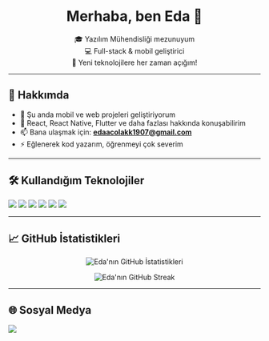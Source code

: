 <h1 align="center">Merhaba, ben Eda 👋</h1>

<p align="center">
🎓 Yazılım Mühendisliği mezunuyum<br>
💻 Full-stack & mobil geliştirici<br>
🚀 Yeni teknolojilere her zaman açığım!
</p>

---

## 🚀 Hakkımda

- 🔭 Şu anda mobil ve web projeleri geliştiriyorum  
- 💬 React, React Native, Flutter ve daha fazlası hakkında konuşabilirim  
- 📫 Bana ulaşmak için: **edaacolakk1907@gmail.com**  
- ⚡ Eğlenerek kod yazarım, öğrenmeyi çok severim  

---

## 🛠️ Kullandığım Teknolojiler

<p align="left">
  <img src="https://img.shields.io/badge/-React-61DAFB?logo=react&logoColor=white&style=for-the-badge" />
  <img src="https://img.shields.io/badge/-ReactNative-20232A?logo=react&logoColor=61DAFB&style=for-the-badge" />
  <img src="https://img.shields.io/badge/-Flutter-02569B?logo=flutter&logoColor=white&style=for-the-badge" />
  <img src="https://img.shields.io/badge/-Node.js-339933?logo=node.js&logoColor=white&style=for-the-badge" />
  <img src="https://img.shields.io/badge/-TailwindCSS-38B2AC?logo=tailwind-css&logoColor=white&style=for-the-badge" />
  <img src="https://img.shields.io/badge/-TypeScript-007ACC?logo=typescript&logoColor=white&style=for-the-badge" />
</p>

---

## 📈 GitHub İstatistikleri

<p align="center">
  <img src="https://github-readme-stats.vercel.app/api?username=edacolakx&show_icons=true&theme=radical" alt="Eda'nın GitHub İstatistikleri" />
</p>

<p align="center">
  <img src="https://streak-stats.demolab.com?user=edacolakx&theme=radical&hide_border=true" alt="Eda'nın GitHub Streak" />
</p>

---

## 🌐 Sosyal Medya

<p align="left">
  <a href="https://www.linkedin.com/in/eda-çolak-271403260/" target="_blank">
    <img src="https://img.shields.io/badge/-LinkedIn-0077B5?logo=linkedin&logoColor=white&style=for-the-badge" />
  </a>
  <!-- Diğer sosyal medya linklerini de ekleyebilirsin -->
</p>
